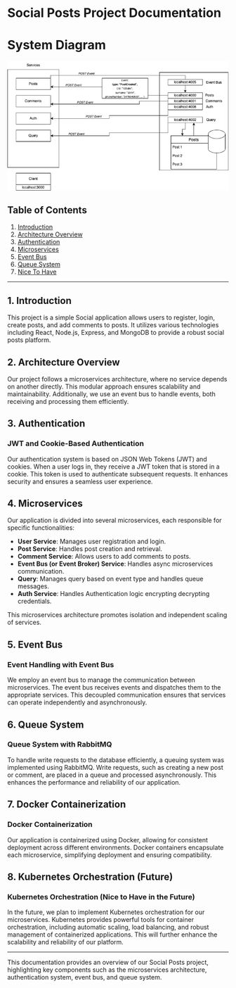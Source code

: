 # Social Posts Project Documentation

# System Diagram

![alt text](EventBus-diagram.png)

## Table of Contents

1. [Introduction](#introduction)
2. [Architecture Overview](#architecture-overview)
3. [Authentication](#authentication)
4. [Microservices](#microservices)
5. [Event Bus](#event-bus)
6. [Queue System](#queue-system)
7. [Nice To Have](#nice-to-have)

---

## 1. Introduction

This project is a simple Social application allows users to register, login, create posts, and add comments to posts. It utilizes various technologies including React, Node.js, Express, and MongoDB to provide a robust social posts platform.

## 2. Architecture Overview

Our project follows a microservices architecture, where no service depends on another directly. This modular approach ensures scalability and maintainability. Additionally, we use an event bus to handle events, both receiving and processing them efficiently.

## 3. Authentication

### JWT and Cookie-Based Authentication

Our authentication system is based on JSON Web Tokens (JWT) and cookies. When a user logs in, they receive a JWT token that is stored in a cookie. This token is used to authenticate subsequent requests. It enhances security and ensures a seamless user experience.

## 4. Microservices

Our application is divided into several microservices, each responsible for specific functionalities:

- **User Service**: Manages user registration and login.
- **Post Service**: Handles post creation and retrieval.
- **Comment Service**: Allows users to add comments to posts.
- **Event Bus (or Event Broker) Service**: Handles async microservices communication.
- **Query**: Manages query based on event type and handles queue messages.
- **Auth Service**: Handles Authentication logic encrypting decrypting credentials.

This microservices architecture promotes isolation and independent scaling of services.

## 5. Event Bus

### Event Handling with Event Bus

We employ an event bus to manage the communication between microservices. The event bus receives events and dispatches them to the appropriate services. This decoupled communication ensures that services can operate independently and asynchronously.

## 6. Queue System

### Queue System with RabbitMQ

To handle write requests to the database efficiently, a queuing system was implemented using RabbitMQ. Write requests, such as creating a new post or comment, are placed in a queue and processed asynchronously. This enhances the performance and reliability of our application.

## 7. Docker Containerization

### Docker Containerization

Our application is containerized using Docker, allowing for consistent deployment across different environments. Docker containers encapsulate each microservice, simplifying deployment and ensuring compatibility.

## 8. Kubernetes Orchestration (Future)

### Kubernetes Orchestration (Nice to Have in the Future)

In the future, we plan to implement Kubernetes orchestration for our microservices. Kubernetes provides powerful tools for container orchestration, including automatic scaling, load balancing, and robust management of containerized applications. This will further enhance the scalability and reliability of our platform.

---

This documentation provides an overview of our Social Posts project, highlighting key components such as the microservices architecture, authentication system, event bus, and queue system.
